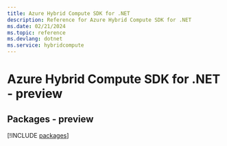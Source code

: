 ```yaml
---
title: Azure Hybrid Compute SDK for .NET
description: Reference for Azure Hybrid Compute SDK for .NET
ms.date: 02/21/2024
ms.topic: reference
ms.devlang: dotnet
ms.service: hybridcompute
---
```

# Azure Hybrid Compute SDK for .NET - preview
## Packages - preview
[!INCLUDE [packages](hybrid-compute-index.md)]